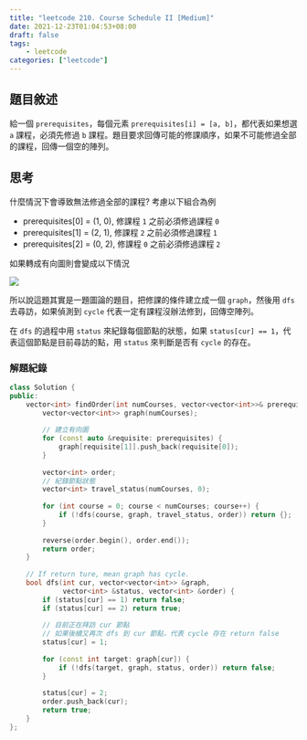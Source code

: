 ```yaml
---
title: "leetcode 210. Course Schedule II [Medium]"
date: 2021-12-23T01:04:53+08:00
draft: false
tags: 
    - leetcode
categories: ["leetcode"]
---
```


## 題目敘述
給一個 `prerequisites`，每個元素 `prerequisites[i] = [a, b]`，都代表如果想選 `a` 課程，必須先修過 `b` 課程。題目要求回傳可能的修課順序，如果不可能修過全部的課程，回傳一個空的陣列。

## 思考
什麼情況下會導致無法修過全部的課程? 考慮以下組合為例
- prerequisites[0] = (1, 0), 修課程 `1` 之前必須修過課程 `0`
- prerequisites[1] = (2, 1), 修課程 `2` 之前必須修過課程 `1`
- prerequisites[2] = (0, 2), 修課程 `0` 之前必須修過課程 `2`

如果轉成有向圖則會變成以下情況

![](https://imgur.com/jBmXTkt.png)

所以說這題其實是一題圖論的題目，把修課的條件建立成一個 `graph`，然後用 `dfs` 去尋訪，如果偵測到 `cycle` 代表一定有課程沒辦法修到，回傳空陣列。

在 `dfs` 的過程中用 `status` 來紀錄每個節點的狀態，如果 `status[cur] == 1`，代表這個節點是目前尋訪的點，用 `status` 來判斷是否有 `cycle` 的存在。

### 解題紀錄

```c++
class Solution {
public:
    vector<int> findOrder(int numCourses, vector<vector<int>>& prerequisites) {
        vector<vector<int>> graph(numCourses);
        
        // 建立有向圖
        for (const auto &requisite: prerequisites) {
            graph[requisite[1]].push_back(requisite[0]);
        }
        
        vector<int> order;
		// 紀錄節點狀態
        vector<int> travel_status(numCourses, 0);
        
        for (int course = 0; course < numCourses; course++) {
            if (!dfs(course, graph, travel_status, order)) return {};
        }
        
        reverse(order.begin(), order.end());
        return order;
    }
    
    // If return ture, mean graph has cycle.
    bool dfs(int cur, vector<vector<int>> &graph, 
             vector<int> &status, vector<int> &order) {
        if (status[cur] == 1) return false;
        if (status[cur] == 2) return true;
        
        // 目前正在拜訪 cur 節點
        // 如果後續又再次 dfs 到 cur 節點，代表 cycle 存在 return false
        status[cur] = 1;
        
        for (const int target: graph[cur]) {
            if (!dfs(target, graph, status, order)) return false;
        }
        
        status[cur] = 2;
        order.push_back(cur);
        return true;
    }
};
```
